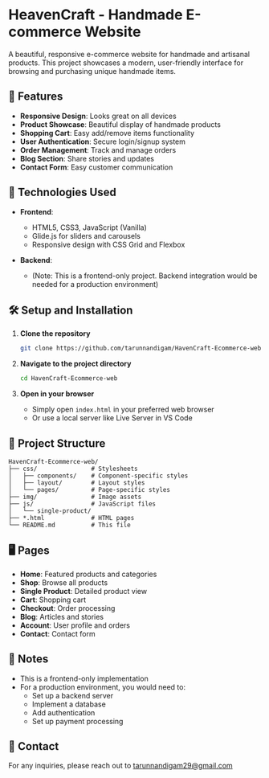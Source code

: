 # HeavenCraft - Handmade E-commerce Website

A beautiful, responsive e-commerce website for handmade and artisanal products. This project showcases a modern, user-friendly interface for browsing and purchasing unique handmade items.

## 🌟 Features

- **Responsive Design**: Looks great on all devices
- **Product Showcase**: Beautiful display of handmade products
- **Shopping Cart**: Easy add/remove items functionality
- **User Authentication**: Secure login/signup system
- **Order Management**: Track and manage orders
- **Blog Section**: Share stories and updates
- **Contact Form**: Easy customer communication

## 🚀 Technologies Used

- **Frontend**:
  - HTML5, CSS3, JavaScript (Vanilla)
  - Glide.js for sliders and carousels
  - Responsive design with CSS Grid and Flexbox

- **Backend**:
  - (Note: This is a frontend-only project. Backend integration would be needed for a production environment)

## 🛠️ Setup and Installation

1. **Clone the repository**
   ```bash
   git clone https://github.com/tarunnandigam/HavenCraft-Ecommerce-web.git
   ```

2. **Navigate to the project directory**
   ```bash
   cd HavenCraft-Ecommerce-web
   ```

3. **Open in your browser**
   - Simply open `index.html` in your preferred web browser
   - Or use a local server like Live Server in VS Code

## 📂 Project Structure

```
HavenCraft-Ecommerce-web/
├── css/               # Stylesheets
│   ├── components/    # Component-specific styles
│   ├── layout/        # Layout styles
│   └── pages/         # Page-specific styles
├── img/               # Image assets
├── js/                # JavaScript files
│   └── single-product/
├── *.html             # HTML pages
└── README.md          # This file
```

## 🖥️ Pages

- **Home**: Featured products and categories
- **Shop**: Browse all products
- **Single Product**: Detailed product view
- **Cart**: Shopping cart
- **Checkout**: Order processing
- **Blog**: Articles and stories
- **Account**: User profile and orders
- **Contact**: Contact form

## 📝 Notes

- This is a frontend-only implementation
- For a production environment, you would need to:
  - Set up a backend server
  - Implement a database
  - Add authentication
  - Set up payment processing


## 📧 Contact

For any inquiries, please reach out to [tarunnandigam29@gmail.com](mailto:tarunnandigam29@gmail.com)
